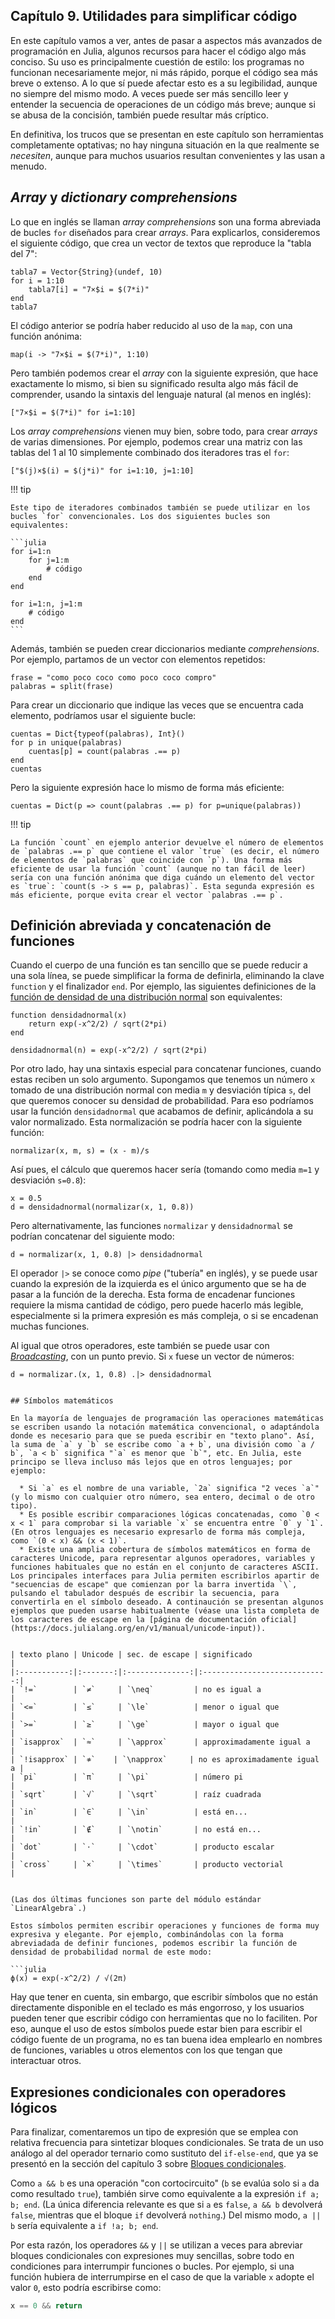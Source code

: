 ## Capítulo 9. Utilidades para simplificar código

En este capítulo vamos a ver, antes de pasar a aspectos más avanzados de programación en Julia, algunos recursos para hacer el código algo más conciso. Su uso es principalmente cuestión de estilo: los programas no funcionan necesariamente mejor, ni más rápido, porque el código sea más breve o extenso. A lo que sí puede afectar esto es a su legibilidad, aunque no siempre del mismo modo. A veces puede ser más sencillo leer y entender la secuencia de operaciones de un código más breve; aunque si se abusa de la concisión, también puede resultar más críptico.

En definitiva, los trucos que se presentan en este capítulo son herramientas completamente optativas; no hay ninguna situación en la que realmente se *necesiten*, aunque para muchos usuarios resultan convenientes y las usan a menudo. 

## *Array* y *dictionary comprehensions*

Lo que en inglés se llaman *array comprehensions* son una forma abreviada de bucles `for` diseñados para crear *arrays*. Para explicarlos, consideremos el siguiente código, que crea un vector de textos que reproduce la "tabla del 7":

```@repl
tabla7 = Vector{String}(undef, 10)
for i = 1:10
    tabla7[i] = "7×$i = $(7*i)"
end
tabla7
```

El código anterior se podría haber reducido al uso de la `map`, con una función anónima: 

```@repl
map(i -> "7×$i = $(7*i)", 1:10)
```

Pero también podemos crear el *array* con la siguiente expresión, que hace exactamente lo mismo, si bien su significado resulta algo más fácil de comprender, usando la sintaxis del lenguaje natural (al menos en inglés):

```@repl
["7×$i = $(7*i)" for i=1:10]
```

Los *array comprehensions* vienen muy bien, sobre todo, para crear *arrays* de varias dimensiones. Por ejemplo, podemos crear una matriz con las tablas del 1 al 10 simplemente combinado dos iteradores tras el `for`:

```@repl
["$(j)×$(i) = $(j*i)" for i=1:10, j=1:10]
```

!!! tip

    Este tipo de iteradores combinados también se puede utilizar en los bucles `for` convencionales. Los dos siguientes bucles son equivalentes:
    
    ```julia
    for i=1:n
        for j=1:m
            # código
        end
    end
    
    for i=1:n, j=1:m
        # código
    end
    ```

Además, también se pueden crear diccionarios mediante *comprehensions*. Por ejemplo, partamos de un vector con elementos repetidos:

```@repl c9
frase = "como poco coco como poco coco compro"
palabras = split(frase)
```

Para crear un diccionario que indique las veces que se encuentra cada elemento, podríamos usar el siguiente bucle:

```@repl c9
cuentas = Dict{typeof(palabras), Int}()
for p in unique(palabras)
    cuentas[p] = count(palabras .== p)
end
cuentas
```

Pero la siguiente expresión hace lo mismo de forma más eficiente:

```@repl c9
cuentas = Dict(p => count(palabras .== p) for p=unique(palabras))
```

!!! tip

    La función `count` en ejemplo anterior devuelve el número de elementos de `palabras .== p` que contiene el valor `true` (es decir, el número de elementos de `palabras` que coincide con `p`). Una forma más eficiente de usar la función `count` (aunque no tan fácil de leer) sería con una función anónima que diga cuándo un elemento del vector es `true`: `count(s -> s == p, palabras)`. Esta segunda expresión es más eficiente, porque evita crear el vector `palabras .== p`.


## Definición abreviada y concatenación de funciones

Cuando el cuerpo de una función es tan sencillo que se puede reducir a una sola línea, se puede simplificar la forma de definirla, eliminando la clave `function` y el finalizador `end`. Por ejemplo, las siguientes definiciones de la [función de densidad de una distribución normal](https://es.wikipedia.org/wiki/Distribución_normal) son equivalentes:


```@example c9
function densidadnormal(x)
    return exp(-x^2/2) / sqrt(2*pi)
end

densidadnormal(n) = exp(-x^2/2) / sqrt(2*pi)
```

Por otro lado, hay una sintaxis especial para concatenar funciones, cuando estas reciben un solo argumento. Supongamos que tenemos un número `x` tomado de una distribución normal con media `m` y desviación típica `s`, del que queremos conocer su densidad de probabilidad. Para eso podríamos usar la función `densidadnormal` que acabamos de definir, aplicándola a su valor normalizado. Esta normalización se podría hacer con la siguiente función:

```@example c9
normalizar(x, m, s) = (x - m)/s
```

Así pues, el cálculo que queremos hacer sería (tomando como media `m=1` y desviación `s=0.8`):

```@repl c9
x = 0.5
d = densidadnormal(normalizar(x, 1, 0.8))
```

Pero alternativamente, las funciones `normalizar` y `densidadnormal` se podrían concatenar del siguiente modo:

```@repl c9
d = normalizar(x, 1, 0.8) |> densidadnormal
```

El operador `|>` se conoce como *pipe* ("tubería" en inglés), y se puede usar cuando la expresión de la izquierda es el único argumento que se ha de pasar a la función de la derecha. Esta forma de encadenar funciones requiere la misma cantidad de código, pero puede hacerlo más legible, especialmente si la primera expresión es más compleja, o si se encadenan muchas funciones.

Al igual que otros operadores, este también se puede usar con *[Broadcasting](@ref)*, con un punto previo. Si `x` fuese un vector de números:

```julia-repl
d = normalizar.(x, 1, 0.8) .|> densidadnormal


## Símbolos matemáticos

En la mayoría de lenguajes de programación las operaciones matemáticas se escriben usando la notación matemática convencional, o adaptándola donde es necesario para que se pueda escribir en "texto plano". Así, la suma de `a` y `b` se escribe como `a + b`, una división como `a / b`, `a < b` significa "`a` es menor que `b`", etc. En Julia, este principo se lleva incluso más lejos que en otros lenguajes; por ejemplo:

  * Si `a` es el nombre de una variable, `2a` significa "2 veces `a`" (y lo mismo con cualquier otro número, sea entero, decimal o de otro tipo).
  * Es posible escribir comparaciones lógicas concatenadas, como `0 < x < 1` para comprobar si la variable `x` se encuentra entre `0` y `1`. (En otros lenguajes es necesario expresarlo de forma más compleja, como `(0 < x) && (x < 1)`.
  * Existe una amplia cobertura de símbolos matemáticos en forma de caracteres Unicode, para representar algunos operadores, variables y funciones habituales que no están en el conjunto de caracteres ASCII. Los principales interfaces para Julia permiten escribirlos apartir de "secuencias de escape" que comienzan por la barra invertida `\`, pulsando el tabulador después de escribir la secuencia, para convertirla en el símbolo deseado. A continaución se presentan algunos ejemplos que pueden usarse habitualmente (véase una lista completa de los caracteres de escape en la [página de documentación oficial](https://docs.julialang.org/en/v1/manual/unicode-input)).
  

| texto plano | Unicode | sec. de escape | significado                  |
|:-----------:|:-------:|:--------------:|:----------------------------:|
| `!=`        | `≠`     | `\neq`         | no es igual a                |
| `<=`        | `≤`     | `\le`          | menor o igual que            |
| `>=`        | `≥`     | `\ge`          | mayor o igual que            |
| `isapprox`  | `≈`     | `\approx`      | approximadamente igual a     |
| `!isapprox` | `≉`    | `\napprox`     | no es aproximadamente igual a |
| `pi`        | `π`     | `\pi`          | número pi                    |
| `sqrt`      | `√`     | `\sqrt`        | raíz cuadrada                |
| `in`        | `∈`     | `\in`          | está en...                   |
| `!in`       | `∉`     | `\notin`       | no está en...                |
| `dot`       | `⋅`     | `\cdot`        | producto escalar             |
| `cross`     | `×`     | `\times`       | producto vectorial           |


(Las dos últimas funciones son parte del módulo estándar `LinearAlgebra`.)

Estos símbolos permiten escribir operaciones y funciones de forma muy expresiva y elegante. Por ejemplo, combinándolas con la forma abreviadada de definir funciones, podemos escribir la función de densidad de probabilidad normal de este modo:

```julia
ϕ(x) = exp(-x^2/2) / √(2π)
```

Hay que tener en cuenta, sin embargo, que escribir símbolos que no están directamente disponible en el teclado es más engorroso, y los usuarios pueden tener que escribir código con herramientas que no lo faciliten. Por eso, aunque el uso de estos símbolos puede estar bien para escribir el código fuente de un programa, no es tan buena idea emplearlo en nombres de funciones, variables u otros elementos con los que tengan que interactuar otros.

## Expresiones condicionales con operadores lógicos

Para finalizar, comentaremos un tipo de expresión que se emplea con relativa frecuencia para sintetizar bloques condicionales. Se trata de un uso análogo al del operador ternario como sustituto del `if-else-end`, que ya se presentó en la sección del capítulo 3 sobre [Bloques condicionales](@ref).

Como `a && b` es una operación "con cortocircuito" (`b` se evalúa solo si `a` da como resultado `true`), también sirve como equivalente a la expresión `if a; b; end`. (La única diferencia relevante es que si `a` es `false`, `a && b` devolverá `false`, mientras que el bloque `if` devolverá `nothing`.) Del mismo modo, `a || b` sería equivalente a `if !a; b; end`.

Por esta razón, los operadores `&&` y `||` se utilizan a veces para abreviar bloques condicionales con expresiones muy sencillas, sobre todo en condiciones para interrumpir funciones o bucles. Por ejemplo, si una función hubiera de interrumpirse en el caso de que la variable `x` adopte el valor `0`, esto podría escribirse como:

```julia
x == 0 && return
```

